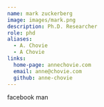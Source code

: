 ```yaml
---
name: mark zuckerberg
image: images/mark.png
description: Ph.D. Researcher
role: phd
aliases:
  - A. Chovie
  - A Chovie
links:
  home-page: annechovie.com
  email: anne@chovie.com
  github: anne-chovie
---
```


facebook man

